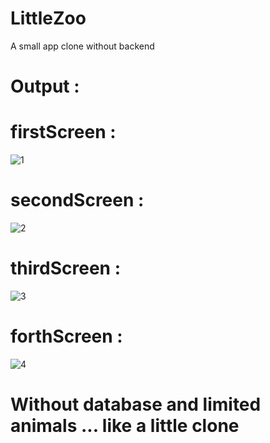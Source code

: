 # LittleZoo
 A small app clone without backend 
# Output :
# firstScreen :
![1](https://github.com/Subhankar-39/LittleZoo/assets/143151716/ca51a006-50d1-4855-8c1d-f150abe2b7b7)
# secondScreen :
![2](https://github.com/Subhankar-39/LittleZoo/assets/143151716/36d75f48-b44e-4850-95cd-6f6117f08786)
# thirdScreen :
![3](https://github.com/Subhankar-39/LittleZoo/assets/143151716/8ef213c3-67fe-4fdd-b551-75afcfaf1958)
# forthScreen :
![4](https://github.com/Subhankar-39/LittleZoo/assets/143151716/86bd50fe-bbf8-4c30-b97e-76256700154c)
# Without database and limited animals ... like a little clone

